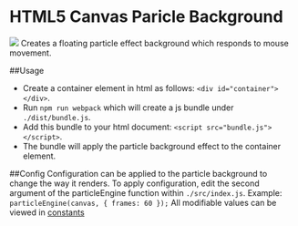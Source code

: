 # HTML5 Canvas Paricle Background

![](media/giphy.gif)
Creates a floating particle effect background which responds to mouse movement.

##Usage

* Create a container element in html as follows: `<div id="container"></div>`.
* Run `npm run webpack` which will create a js bundle under `./dist/bundle.js`.
* Add this bundle to your html document: `<script src="bundle.js"></script>`.
* The bundle will apply the particle background effect to the container element.

##Config
Configuration can be applied to the particle background to change the way it renders.
To apply configuration, edit the second argument of the particleEngine function within `./src/index.js`.
Example:
`particleEngine(canvas, { frames: 60 });`
All modifiable values can be viewed in [constants](src/constants.js)
